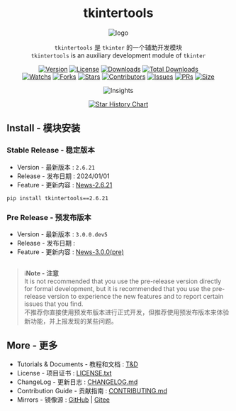 <h1 align="center">tkintertools</h1>

<p align="center"><img alt="logo" src="logo.png"/></p>

<p align="center">
<code>tkintertools</code> 是 <code>tkinter</code> 的一个辅助开发模块
<br/>
<code>tkintertools</code> is an auxiliary development module of <code>tkinter</code>
</p>

<p align="center">
<a href="."><img alt="Version" src="https://img.shields.io/pypi/v/tkintertools?label=Version" /></a>
<a href="./more/LICENSE"><img alt="License" src="https://img.shields.io/pypi/l/tkintertools?label=License" /></a>
<a href="https://pypistats.org/packages/tkintertools"><img alt="Downloads" src="https://img.shields.io/pypi/dm/tkintertools?label=Downloads&logo=pypi" /></a>
<a href="https://pepy.tech/project/tkintertools"><img alt="Total Downloads" src="https://static.pepy.tech/badge/tkintertools" /></a>
<br/>
<a href="https://github.com/Xiaokang2022/tkintertools/watchers"><img alt="Watchs" src="https://img.shields.io/github/watchers/Xiaokang2022/tkintertools?label=Watchs&logo=github&style=flat" /></a>
<a href="https://github.com/Xiaokang2022/tkintertools/forks"><img alt="Forks" src="https://img.shields.io/github/forks/Xiaokang2022/tkintertools?label=Forks&logo=github&style=flat" /></a>
<a href="https://github.com/Xiaokang2022/tkintertools/stargazers"><img alt="Stars" src="https://img.shields.io/github/stars/Xiaokang2022/tkintertools?label=Stars&color=gold&logo=github&style=flat" /></a>
<a href="https://github.com/Xiaokang2022/tkintertools/graphs/contributors"><img alt="Contributors" src="https://img.shields.io/github/contributors/Xiaokang2022/tkintertools?label=Contributors&logo=github" /></a>
<a href="https://github.com/Xiaokang2022/tkintertools/issues"><img alt="Issues" src="https://img.shields.io/github/issues/Xiaokang2022/tkintertools?label=Issues&logo=github" /></a>
<a href="https://github.com/Xiaokang2022/tkintertools/pulls"><img alt="PRs" src="https://img.shields.io/github/issues-pr/Xiaokang2022/tkintertools?label=PRs&logo=github" /></a>
<a href="https://github.com/Xiaokang2022/tkintertools"><img alt="Size" src="https://img.shields.io/github/languages/code-size/Xiaokang2022/tkintertools?label=Size&logo=github" /></a>
</p>

<p align="center"><img alt="Insights" src="https://repobeats.axiom.co/api/embed/ab8fae686a5a96f91fa71c40c53c189310924f5e.svg" /></p>

<p align="center">
    <a href="https://star-history.com/#Xiaokang2022/tkintertools&Date">
        <picture>
            <source media="(prefers-color-scheme: dark)" srcset="https://api.star-history.com/svg?repos=Xiaokang2022/tkintertools&type=Date&theme=dark" />
            <source media="(prefers-color-scheme: light)" srcset="https://api.star-history.com/svg?repos=Xiaokang2022/tkintertools&type=Date" />
            <img alt="Star History Chart" src="https://api.star-history.com/svg?repos=Xiaokang2022/tkintertools&type=Date" />
        </picture>
    </a>
</p>

Install - 模块安装
-----------------

### Stable Release - 稳定版本

* Version - 最新版本 : `2.6.21`
* Release - 发布日期 : 2024/01/01
* Feature - 更新内容 : [News-2.6.21](https://xiaokang2022.github.io/tkintertools/news/2.6.21/News/)

```
pip install tkintertools==2.6.21
```

### Pre Release - 预发布版本

* Version - 最新版本 : `3.0.0.dev5`
* Release - 发布日期 : 
* Feature - 更新内容 : [News-3.0.0(pre)](https://xiaokang2022.github.io/tkintertools/news/3.0.0/News/)

```

```

> ℹ️**Note - 注意**  
> It is not recommended that you use the pre-release version directly for formal development, but it is recommended that you use the pre-release version to experience the new features and to report certain issues that you find.  
> 不推荐你直接使用预发布版本进行正式开发，但推荐使用预发布版本来体验新功能，并上报发现的某些问题。

More - 更多
-----------

* Tutorials & Documents - 教程和文档 : [T&D](https://xiaokang2022.github.io/tkintertools/)
* License - 项目证书 : [LICENSE.txt](LICENSE.txt)
* ChangeLog - 更新日志 : [CHANGELOG.md](CHANGELOG.md)
* Contribution Guide - 贡献指南 : [CONTRIBUTING.md](CONTRIBUTING.md)
* Mirrors - 镜像源 : [GitHub](https://github.com/Xiaokang2022/tkintertools) | [Gitee](https://gitee.com/xiaokang-2022/tkintertools)